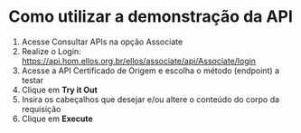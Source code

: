 # Como utilizar a demonstração da API

1. Acesse Consultar APIs na opção Associate
2. Realize o Login: https://api.hom.ellos.org.br/ellos/associate/api/Associate/login
3. Acesse a API Certificado de Origem e escolha o método (endpoint) a testar
4. Clique em <b>Try it Out</b>
5. Insira os cabeçalhos que desejar e/ou altere o conteúdo do corpo da requisição
6. Clique em <b>Execute</b>